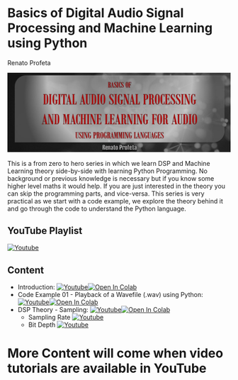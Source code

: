 # Basics of Digital Audio Signal Processing and Machine Learning using Python
Renato Profeta
<p align="center">
    <img src="./images/logo.jpg">
</p>

This is a from zero to hero series in which we learn DSP and Machine Learning theory side-by-side with learning Python Programming.
No background or previous knowledge is necessary but if you know some higher level maths it would help.
If you are just interested in the theory you can skip the programming parts, and vice-versa.
This series is very practical as we start with a code example, we explore the theory behind it and go through the code to understand the Python language.

## YouTube Playlist
 [![Youtube](https://badgen.net/badge/Launch/on%20YouTube/red?icon=terminal)](https://youtube.com/playlist?list=PL6QnpHKwdPYi-600wCa4PPIrP2DpgKqFk)
 
 ## Content
  - Introduction: [![Youtube](https://badgen.net/badge/Launch/on%20YouTube/red?icon=terminal)](https://youtu.be/zzEHTIJZMuc)[![Open In Colab](https://colab.research.google.com/assets/colab-badge.svg)](https://colab.research.google.com/github/GuitarsAI/BDASPML/blob/main/bdaspml_01_intro.ipynb)
  - Code Example 01 - Playback of a Wavefile (.wav) using Python: [![Youtube](https://badgen.net/badge/Launch/on%20YouTube/red?icon=terminal)](https://youtu.be/s-Y4N8WjYDc)[![Open In Colab](https://colab.research.google.com/assets/colab-badge.svg)](https://colab.research.google.com/github/GuitarsAI/BDASPML/blob/main/bdaspml_03_samplingTheory.ipynb)
  - DSP Theory - Sampling: [![Youtube](https://badgen.net/badge/Launch/on%20YouTube/red?icon=terminal)](https://youtu.be/_KD3dPaQBZs)[![Open In Colab](https://colab.research.google.com/assets/colab-badge.svg)](https://colab.research.google.com/github/GuitarsAI/BDASPML/blob/main/bdaspml_03_samplingTheory.ipynb)
    - Sampling Rate [![Youtube](https://badgen.net/badge/Launch/on%20YouTube/red?icon=terminal)](https://youtu.be/eSzAdBLzMjg)
    - Bit Depth [![Youtube](https://badgen.net/badge/Launch/on%20YouTube/red?icon=terminal)](https://youtu.be/BPOJWAsEJLc)

# More Content will come when video tutorials are available in YouTube
